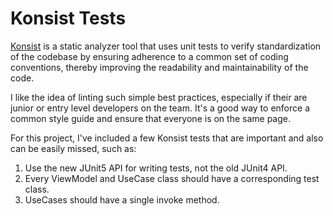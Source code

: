 # Konsist Tests

[Konsist](https://docs.konsist.lemonappdev.com/) is a static analyzer tool that uses unit tests
to verify standardization of the codebase by ensuring adherence to a common set of coding 
conventions, thereby improving the readability and maintainability of the code.

I like the idea of linting such simple best practices, especially if their are junior or entry
level developers on the team. It's a good way to enforce a common style guide and ensure that
everyone is on the same page.

For this project, I've included a few Konsist tests that are important and also can be easily
missed, such as:

1. Use the new JUnit5 API for writing tests, not the old JUnit4 API.
2. Every ViewModel and UseCase class should have a corresponding test class.
3. UseCases should have a single invoke method.